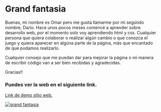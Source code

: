 # Grand fantasia

Buenas, mi nombre es Omar pero me gusta llamarme por mi segúndo nombre, Darío.
Hace unos pocos meses comencé a aprender sobre desarrollo web, por el momento solo voy aprendiendo html y css.
Cualquier persona que quiera colaborar o realizar algún cambio o que conozca el juego y quiera aparecer en algúna parte de la página, más que encantado de que podamos realizarlo.

Cualquier consejo que me puedan dar para mejorar la página o mí manera de escribir código van a ser bien recibidas y agradecidas.

Gracias!!

### Puedes ver la web en el siguiente link.

[Link de demo sitio web.](https://grand-fantasia.netlify.app/ "Web grand fantasia")


[![grand fantasia](https://i.postimg.cc/CLD1FsQ7/grand-fantasia.jpg "grand fantasia")](https://i.postimg.cc/CLD1FsQ7/grand-fantasia.jpg "grand fantasia")